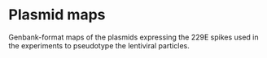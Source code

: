 # Plasmid maps 
Genbank-format maps of the plasmids expressing the 229E spikes used in the experiments to pseudotype the lentiviral particles.

